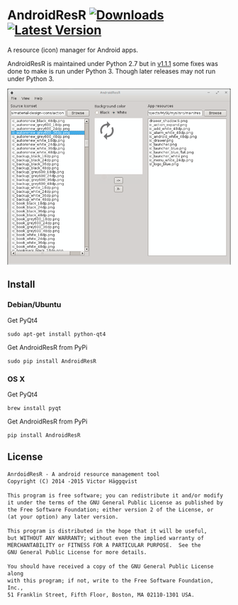 AndroidResR [![Downloads](https://pypip.in/download/androidresr/badge.svg)](https://pypi.python.org/pypi/androidresr/) [![Latest Version](https://pypip.in/version/androidresr/badge.svg)](https://pypi.python.org/pypi/androidresr/)
============
A resource (icon) manager for Android apps.

AndroidResR is maintained under Python 2.7 but in [v1.1.1](https://github.com/victorhaggqvist/AndroidResR/releases/tag/v1.1.1) some fixes was done to make is run under Python 3. Though later releases may not run under Python 3.

![](AndroidResR.png)

## Install
### Debian/Ubuntu
Get PyQt4

    sudo apt-get install python-qt4

Get AndroidResR from PyPi

    sudo pip install AndroidResR

### OS X
Get PyQt4

    brew install pyqt

Get AndroidResR from PyPi

    pip install AndroidResR

## License

    AnrdoidResR - A android resource management tool
    Copyright (C) 2014 -2015 Victor Häggqvist

    This program is free software; you can redistribute it and/or modify
    it under the terms of the GNU General Public License as published by
    the Free Software Foundation; either version 2 of the License, or
    (at your option) any later version.

    This program is distributed in the hope that it will be useful,
    but WITHOUT ANY WARRANTY; without even the implied warranty of
    MERCHANTABILITY or FITNESS FOR A PARTICULAR PURPOSE.  See the
    GNU General Public License for more details.

    You should have received a copy of the GNU General Public License along
    with this program; if not, write to the Free Software Foundation, Inc.,
    51 Franklin Street, Fifth Floor, Boston, MA 02110-1301 USA.
